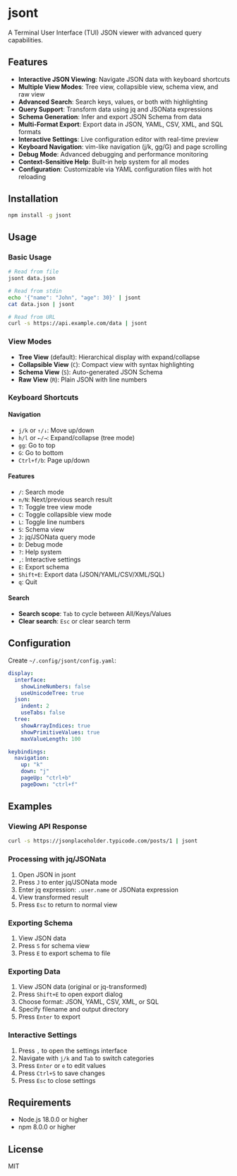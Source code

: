 # jsont

A Terminal User Interface (TUI) JSON viewer with advanced query capabilities.

## Features

- **Interactive JSON Viewing**: Navigate JSON data with keyboard shortcuts
- **Multiple View Modes**: Tree view, collapsible view, schema view, and raw view
- **Advanced Search**: Search keys, values, or both with highlighting
- **Query Support**: Transform data using jq and JSONata expressions
- **Schema Generation**: Infer and export JSON Schema from data
- **Multi-Format Export**: Export data in JSON, YAML, CSV, XML, and SQL formats
- **Interactive Settings**: Live configuration editor with real-time preview
- **Keyboard Navigation**: vim-like navigation (j/k, gg/G) and page scrolling
- **Debug Mode**: Advanced debugging and performance monitoring
- **Context-Sensitive Help**: Built-in help system for all modes
- **Configuration**: Customizable via YAML configuration files with hot reloading

## Installation

```bash
npm install -g jsont
```

## Usage

### Basic Usage

```bash
# Read from file
jsont data.json

# Read from stdin
echo '{"name": "John", "age": 30}' | jsont
cat data.json | jsont

# Read from URL
curl -s https://api.example.com/data | jsont
```

### View Modes

- **Tree View** (default): Hierarchical display with expand/collapse
- **Collapsible View** (`C`): Compact view with syntax highlighting  
- **Schema View** (`S`): Auto-generated JSON Schema
- **Raw View** (`R`): Plain JSON with line numbers

### Keyboard Shortcuts

#### Navigation
- `j/k` or `↑/↓`: Move up/down
- `h/l` or `←/→`: Expand/collapse (tree mode)
- `gg`: Go to top
- `G`: Go to bottom
- `Ctrl+f/b`: Page up/down

#### Features
- `/`: Search mode
- `n/N`: Next/previous search result
- `T`: Toggle tree view mode
- `C`: Toggle collapsible view mode
- `L`: Toggle line numbers
- `S`: Schema view
- `J`: jq/JSONata query mode
- `D`: Debug mode
- `?`: Help system
- `,`: Interactive settings
- `E`: Export schema
- `Shift+E`: Export data (JSON/YAML/CSV/XML/SQL)
- `q`: Quit

#### Search
- **Search scope**: `Tab` to cycle between All/Keys/Values
- **Clear search**: `Esc` or clear search term

## Configuration

Create `~/.config/jsont/config.yaml`:

```yaml
display:
  interface:
    showLineNumbers: false
    useUnicodeTree: true
  json:
    indent: 2
    useTabs: false
  tree:
    showArrayIndices: true
    showPrimitiveValues: true
    maxValueLength: 100

keybindings:
  navigation:
    up: "k"
    down: "j"
    pageUp: "ctrl+b"
    pageDown: "ctrl+f"
```

## Examples

### Viewing API Response
```bash
curl -s https://jsonplaceholder.typicode.com/posts/1 | jsont
```

### Processing with jq/JSONata
1. Open JSON in jsont
2. Press `J` to enter jq/JSONata mode
3. Enter jq expression: `.user.name` or JSONata expression
4. View transformed result
5. Press `Esc` to return to normal view

### Exporting Schema
1. View JSON data
2. Press `S` for schema view
3. Press `E` to export schema to file

### Exporting Data
1. View JSON data (original or jq-transformed)
2. Press `Shift+E` to open export dialog
3. Choose format: JSON, YAML, CSV, XML, or SQL
4. Specify filename and output directory
5. Press `Enter` to export

### Interactive Settings
1. Press `,` to open the settings interface
2. Navigate with `j/k` and `Tab` to switch categories
3. Press `Enter` or `e` to edit values
4. Press `Ctrl+S` to save changes
5. Press `Esc` to close settings

## Requirements

- Node.js 18.0.0 or higher
- npm 8.0.0 or higher

## License

MIT